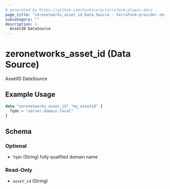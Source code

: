 ```yaml
---
# generated by https://github.com/hashicorp/terraform-plugin-docs
page_title: "zeronetworks_asset_id Data Source - terraform-provider-zeronetworks"
subcategory: ""
description: |-
  AssetID DataSource
---
```


# zeronetworks_asset_id (Data Source)

AssetID DataSource

## Example Usage

```terraform
data "zeronetworks_asset_id" "my_assetid" {
  fqdn = "server.domain.local"
}
```

<!-- schema generated by tfplugindocs -->
## Schema

### Optional

- `fqdn` (String) fully qualified domain name

### Read-Only

- `asset_id` (String)
